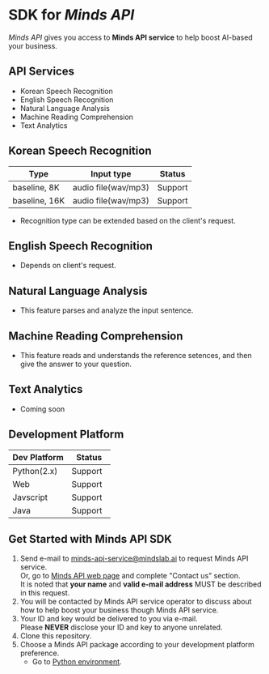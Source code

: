 # SDK for *Minds API*

*Minds API* gives you access to **Minds API service** to help boost AI-based your business.

## API Services
- Korean Speech Recognition
- English Speech Recognition
- Natural Language Analysis 
- Machine Reading Comprehension
- Text Analytics

## Korean Speech Recognition

|     Type      |      Input type     | Status       | 
| ------------- | ------------------- | ------------ |
| baseline, 8K  | audio file(wav/mp3) | Support      |
| baseline, 16K | audio file(wav/mp3) | Support      |

- Recognition type can be extended based on the client's request.

## English Speech Recognition
- Depends on client's request.

## Natural Language Analysis
- This feature parses and analyze the input sentence.

## Machine Reading Comprehension
- This feature reads and understands the reference setences, and then give the answer to your question.

## Text Analytics
- Coming soon

## Development Platform

| Dev Platform  |    Status   |
| ------------- | ----------- |
| Python(2.x)   | Support     |
| Web           | Support     |
| Javscript     | Support     |
| Java          | Support     |


## Get Started with Minds API SDK
1. Send e-mail to minds-api-service@mindslab.ai to request Minds API service.  
     Or, go to [Minds API web page](http://mindslab.ai/?page_id=4789) and complete "Contact us" section.   
   It is noted that **your name** and **valid e-mail address** MUST be described in this request.
2. You will be contacted by Minds API service operator to discuss about how to help boost your business though Minds API service.
3. Your ID and key would be delivered to you via e-mail.  
Please **NEVER** disclose your ID and key to anyone unrelated.
4. Clone this repository.   
5. Choose a Minds API package according to your development platform preference.   
   - Go to [Python environment](https://github.com/mindslab-ai/Minds_API_SDK/tree/master/py).
